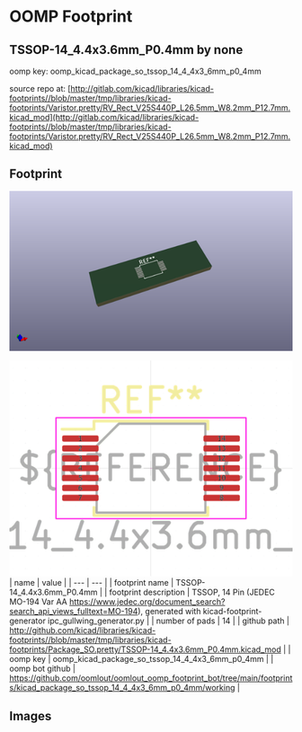 # OOMP Footprint  
## TSSOP-14_4.4x3.6mm_P0.4mm  by none  
  
oomp key: oomp_kicad_package_so_tssop_14_4_4x3_6mm_p0_4mm  
  
source repo at: [http://gitlab.com/kicad/libraries/kicad-footprints//blob/master/tmp/libraries/kicad-footprints/Varistor.pretty/RV_Rect_V25S440P_L26.5mm_W8.2mm_P12.7mm.kicad_mod](http://gitlab.com/kicad/libraries/kicad-footprints//blob/master/tmp/libraries/kicad-footprints/Varistor.pretty/RV_Rect_V25S440P_L26.5mm_W8.2mm_P12.7mm.kicad_mod)  
## Footprint  
  
[![working_kicad_pcb_3d.png](working_kicad_pcb_3d_600.png)](working_kicad_pcb_3d.png)  
  
[![working.png](working_600.png)](working.png)  
| name | value | 
| --- | --- | 
| footprint name | TSSOP-14_4.4x3.6mm_P0.4mm | 
| footprint description | TSSOP, 14 Pin (JEDEC MO-194 Var AA https://www.jedec.org/document_search?search_api_views_fulltext=MO-194), generated with kicad-footprint-generator ipc_gullwing_generator.py | 
| number of pads | 14 | 
| github path | http://github.com/kicad/libraries/kicad-footprints//blob/master/tmp/libraries/kicad-footprints/Package_SO.pretty/TSSOP-14_4.4x3.6mm_P0.4mm.kicad_mod | 
| oomp key | oomp_kicad_package_so_tssop_14_4_4x3_6mm_p0_4mm | 
| oomp bot github | https://github.com/oomlout/oomlout_oomp_footprint_bot/tree/main/footprints/kicad_package_so_tssop_14_4_4x3_6mm_p0_4mm/working | 
## Images  
